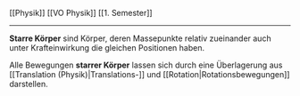 [[Physik]] [[VO Physik]] [[1. Semester]]

---

**Starre Körper** sind Körper, deren Massepunkte relativ zueinander auch unter Krafteinwirkung die gleichen Positionen haben.

Alle Bewegungen **starrer Körper** lassen sich durch eine Überlagerung aus [[Translation (Physik)|Translations-]] und [[Rotation|Rotationsbewegungen]] darstellen.